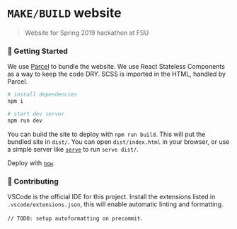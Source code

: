 # `MAKE/BUILD` website
> Website for Spring 2019 hackathon at FSU

### :rocket: Getting Started
We use [Parcel](https://parceljs.org) to bundle the website. We use React Stateless Components as a way to keep the code DRY. SCSS is imported in the HTML, handled by Parcel.


```sh
# install dependencies
npm i

# start dev server
npm run dev
```

You can build the site to deploy with `npm run build`. This will put the bundled site in `dist/`. You can open `dist/index.html` in your browser, or use a simple server like [`serve`](https://npmjs.org/package/serve) to run `serve dist/`.

Deploy with [`now`](https://zeit.co/now).


### :hammer: Contributing
VSCode is the official IDE for this project. Install the extensions listed in `.vscode/extensions.json`, this will enable automatic linting and formatting.

`// TODO: setup autoformatting on precommit`.
